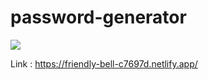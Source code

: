 # password-generator
![](Screenshot_2020-06-01%20Password-Generator.png)

Link : https://friendly-bell-c7697d.netlify.app/
